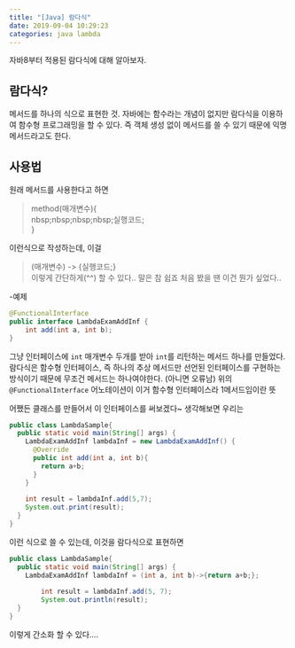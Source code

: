 ```yaml
---
title: "[Java] 람다식"
date: 2019-09-04 10:29:23
categories: java lambda
---
```

  
  자바8부터 적용된 람다식에 대해 알아보자.  
    
  
## 람다식?  
메서드를 하나의 식으로 표현한 것. 자바에는 함수라는 개념이 없지만 람다식을 이용하여 함수형 프로그래밍을 할 수 있다. 즉 객체 생성 없이 메서드를 쓸 수 있기 때문에 익명 메서드라고도 한다.  
  
  
## 사용법  
 
원래 메서드를 사용한다고 하면  
> method(매개변수){  
> nbsp;nbsp;nbsp;nbsp;실행코드;  
> }  
  
이런식으로 작성하는데, 이걸  
> (매개변수) -> {실행코드;}  
  이렇게 간단하게(^^) 할 수 있다.. 말은 참 쉽죠 처음 봤을 땐 이건 뭔가 싶었다..  
  
-예제  
```java
@FunctionalInterface
public interface LambdaExamAddInf {
	int add(int a, int b);
}
```  
  
그냥 인터페이스에 `int` 매개변수 두개를 받아 `int`를 리턴하는 메서드 하나를 만들었다. 람다식은 함수형 인터페이스, 즉 하나의 추상 메서드만 선언된 인터페이스를 구현하는 방식이기 때문에 무조건 메서드는 하나여야한다. (아니면 오류남) 
위의 `@FunctionalInterface` 어노테이션이 이거 함수형 인터페이스라 1메서드임이란 뜻  
  
어쨌든 클래스를 만들어서 이 인터페이스를 써보겠다~ 생각해보면 우리는  
```java  
public class LambdaSample{
  public static void main(String[] args) {
    LambdaExamAddInf lambdaInf = new LambdaExamAddInf() {
      @Override
      public int add(int a, int b){
        return a+b;
      }
    }
    
    int result = lambdaInf.add(5,7);
    System.out.print(result);
  }
}
```  
  
이런 식으로 쓸 수 있는데, 이것을 람다식으로 표현하면  
  
```java  
public class LambdaSample{
  public static void main(String[] args) {
    LambdaExamAddInf lambdaInf = (int a, int b)->{return a+b;};
		
		int result = lambdaInf.add(5, 7);
		System.out.println(result);
  }
}
```  
이렇게 간소화 할 수 있다....  

